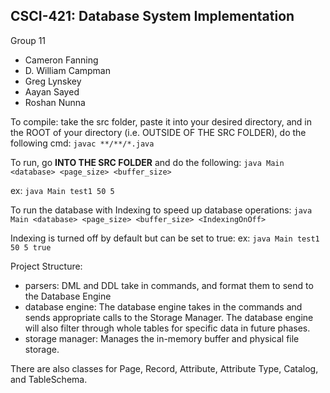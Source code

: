 CSCI-421: Database System Implementation
-
Group 11
- Cameron Fanning
- D. William Campman
- Greg Lynskey
- Aayan Sayed
- Roshan Nunna

To compile: take the src folder, paste it into your desired directory, and in the ROOT of your directory (i.e. OUTSIDE OF THE SRC FOLDER), do the following cmd:
```javac **/**/*.java```

To run, go **INTO THE SRC FOLDER** and do the following:
```java Main <database> <page_size> <buffer_size>```

ex: `java Main test1 50 5`

To run the database with Indexing to speed up database operations:
```java Main <database> <page_size> <buffer_size> <IndexingOnOff>```

Indexing is turned off by default but can be set to true:
ex: `java Main test1 50 5 true` 


Project Structure:
- parsers: DML and DDL take in commands, and format them to send to the Database Engine
- database engine: The database engine takes in the commands and sends appropriate calls to the Storage Manager. The database engine will also filter through whole tables for specific data in future phases.
- storage manager: Manages the in-memory buffer and physical file storage.

There are also classes for Page, Record, Attribute, Attribute Type, Catalog, and TableSchema.
